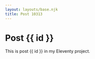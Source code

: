```yaml
---
layout: layouts/base.njk
title: Post 10313
---
```


# Post {{ id }}

This is post {{ id }} in my Eleventy project.
